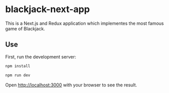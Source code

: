 # blackjack-next-app
This is a Next.js and Redux application which implementes the most famous game of Blackjack.

## Use
First, run the development server:

```bash
npm install

npm run dev
```

Open [http://localhost:3000](http://localhost:3000) with your browser to see the result.
